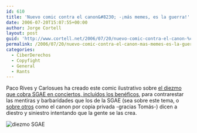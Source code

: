 ```yaml
---
id: 610
title: 'Nuevo comic contra el canon&#8230; -¡más memes, es la guerra!'
date: 2006-07-20T15:07:55+00:00
author: Jorge Cortell
layout: post
guid: 'http://www.cortell.net/2006/07/20/nuevo-comic-contra-el-canon-%c2%a1mas-memes-es-la-guerra/'
permalink: /2006/07/20/nuevo-comic-contra-el-canon-mas-memes-es-la-guerra/
categories:
  - CiberDerechos
  - Copyfight
  - General
  - Rants
---
```

Paco Rives y Carlosues ha creado este comic ilustrativo sobre <a title="Original alta comic diezmo conciertos SGAE" target="_blank" href="http://www.flickr.com/photo_zoom.gne?id=193245923&size=o">el diezmo que cobra SGAE en conciertos, incluí­dos los benéficos</a>, para contrarestar las mentiras y barbaridades que los de la SGAE (sea sobre este tema, o <a title="SGAE y sus mentiras sobre canon copia" target="_blank" href="http://www.20minutos.es/noticia/142599/0/sgae/canon/manipulacion/">sobre otros</a> como el canon por copia privada -gracias Tomás-) dicen a diestro y siniestro intentando que la gente se las crea.

![diezmo SGAE](http://static.flickr.com/78/193245923_49086cbe6e.jpg "diezmo SGAE")